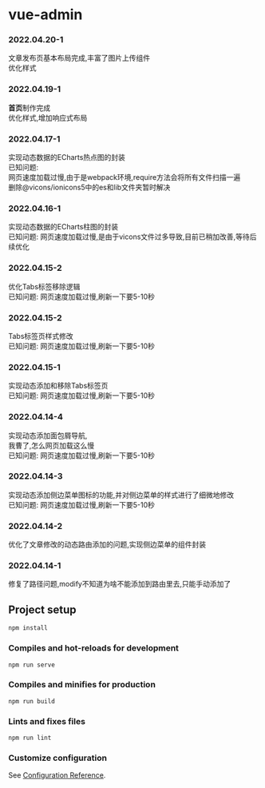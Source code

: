 # vue-admin

###	2022.04.20-1

文章发布页基本布局完成,丰富了图片上传组件</br>
优化样式

###	2022.04.19-1

**首页**制作完成</br>
优化样式,增加响应式布局


###	2022.04.17-1

实现动态数据的ECharts热点图的封装</br>
已知问题: <br/>
网页速度加载过慢,由于是webpack环境,require方法会将所有文件扫描一遍<br/>删除@vicons/ionicons5中的es和lib文件夹暂时解决


###	2022.04.16-1

实现动态数据的ECharts柱图的封装</br>
已知问题: 网页速度加载过慢,是由于vicons文件过多导致,目前已稍加改善,等待后续优化


###	2022.04.15-2

优化Tabs标签移除逻辑</br>
已知问题: 网页速度加载过慢,刷新一下要5-10秒


###	2022.04.15-2

Tabs标签页样式修改</br>
已知问题: 网页速度加载过慢,刷新一下要5-10秒

###	2022.04.15-1

实现动态添加和移除Tabs标签页</br>
已知问题: 网页速度加载过慢,刷新一下要5-10秒



###	2022.04.14-4

实现动态添加面包屑导航,</br>
我曹了,怎么网页加载这么慢 </br>
已知问题: 网页速度加载过慢,刷新一下要5-10秒


###	2022.04.14-3

实现动态添加侧边菜单图标的功能,并对侧边菜单的样式进行了细微地修改</br>
已知问题: 网页速度加载过慢,刷新一下要5-10秒



###	2022.04.14-2

优化了文章修改的动态路由添加的问题,实现侧边菜单的组件封装



###	2022.04.14-1

修复了路径问题,modify不知道为啥不能添加到路由里去,只能手动添加了



## Project setup

```
npm install
```

### Compiles and hot-reloads for development

```
npm run serve
```

### Compiles and minifies for production

```
npm run build
```

### Lints and fixes files

```
npm run lint
```

### Customize configuration

See [Configuration Reference](https://cli.vuejs.org/config/).
